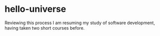 # hello-universe
Reviewing this process
I am resuming my study of software development, having taken two short courses before.
